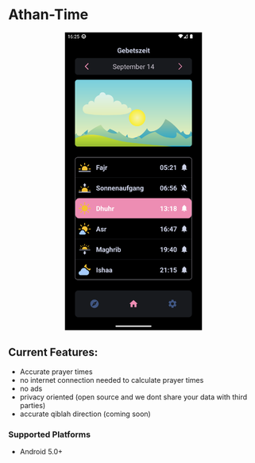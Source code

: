 # Athan-Time

<p align="center">
 <img  src="Screenshots/darkmode.png" height="600px" >

## Current Features:
* Accurate prayer times
* no internet connection needed to calculate prayer times
* no ads
* privacy oriented (open source and we dont share your data with third parties)
* accurate qiblah direction (coming soon)

### Supported Platforms

- Android 5.0+

